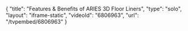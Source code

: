 {
    "title": "Features & Benefits of ARIES 3D Floor Liners",
    "type": "solo",
    "layout": "iframe-static",
    "videoId": "6806963",
    "url": "\/tvpembed\/6806963"
}